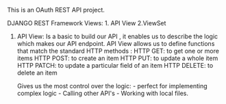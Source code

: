 This is an OAuth REST API project.

DJANGO REST Framework Views: 1. API View    2.ViewSet

1. API View:
    Is a basic to build our API , it enables us to describe the logic which makes our API endpoint.
    API View allows us to define functions that match the standard HTTP methods :
    HTTP GET: to get one or more items
    HTTP POST: to create an item
    HTTP PUT: to update a whole item
    HTTP PATCH: to update a particular field of an item
    HTTP DELETE: to delete an item

    Gives us the most control over the logic:
        - perfect for implementing complex logic
        - Calling other API's
        - Working with local files.